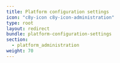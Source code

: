 ```yaml
---
title: Platform configuration settings
icon: "c8y-icon c8y-icon-administration"
type: root
layout: redirect
bundle: platform-configuration-settings
section: 
  - platform_administration
weight: 70
---
```

